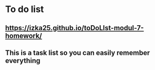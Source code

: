 # To do list
## https://izka25.github.io/toDoLIst-modul-7-homework/

## This is a task list so you can easily remember everything
 
 
